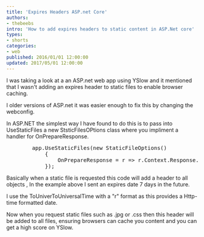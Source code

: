 ```yaml
---
title: 'Expires Headers ASP.net Core'
authors:
- thebeebs
intro: 'How to add expires headers to static content in ASP.Net core'
types:
- shorts
categories:
- web
published: 2016/01/01 12:00:00
updated: 2017/05/01 12:00:00
---
```


I was taking a look at a an ASP.net web app using YSlow and it mentioned that I wasn't adding an expires header to static 
files to enable browser caching.

I older versions of ASP.net it was easier enough to fix this 
by changing the webconfig.

In ASP.NET the simplest way I have found to do this is to pass into UseStaticFiles a new StsticFilesOPtions class where you impliment a handler for OnPrepareResponse. 
<pre>
		app.UseStaticFiles(new StaticFileOptions()
            {
                OnPrepareResponse = r => r.Context.Response.Headers.Append("Expires", DateTime.Now.AddDays(7).ToUniversalTime().ToString("r"))
            });
</pre>
Basically when a static file is requested this code will add a header to all objects , In the example above I sent an expires date 7 days in the future.

I use the ToUniverToUniversalTime with a "r" format as this provides a Http-time formatted date.

Now when you request static files such as .jpg or .css then this header will be added to all files, ensuring browsers can cache you content and you can get a high score on YSlow.